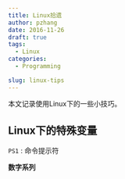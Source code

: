 ```yaml
---
title: Linux拾遗
author: pzhang
date: 2016-11-26
draft: true
tags:
  - Linux
categories:
  - Programming

slug: linux-tips
---
```


本文记录使用Linux下的一些小技巧。

## Linux下的特殊变量

`PS1` : 命令提示符

**数字系列**
